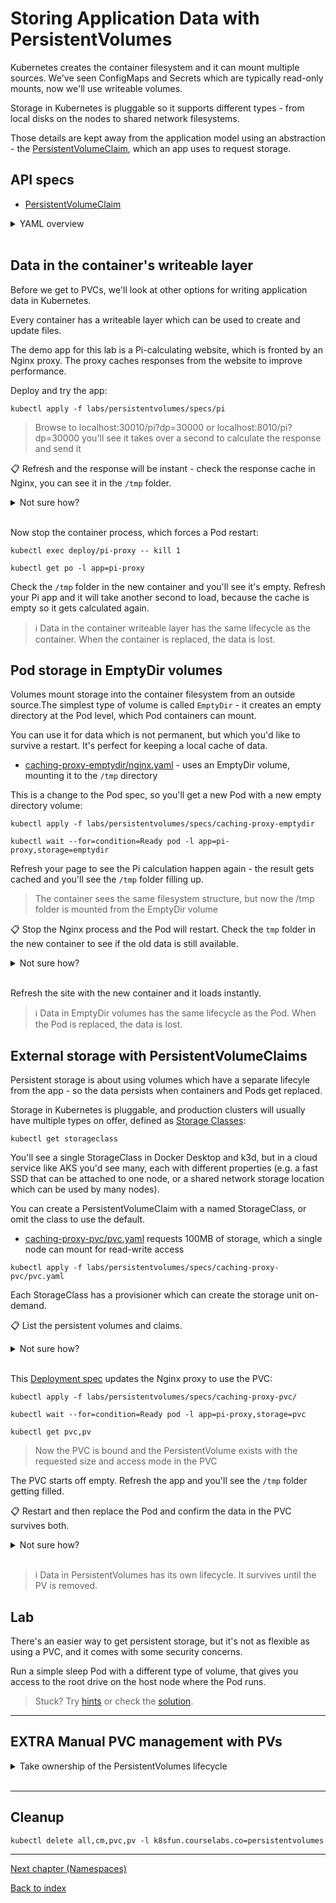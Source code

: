 # Storing Application Data with PersistentVolumes

Kubernetes creates the container filesystem and it can mount multiple sources. We've seen ConfigMaps and Secrets which are typically read-only mounts, now we'll use writeable volumes.

Storage in Kubernetes is pluggable so it supports different types - from local disks on the nodes to shared network filesystems.

Those details are kept away from the application model using an abstraction - the [PersistentVolumeClaim](https://kubernetes.io/docs/concepts/storage/persistent-volumes/#introduction), which an app uses to request storage.

## API specs

- [PersistentVolumeClaim](https://kubernetes.io/docs/reference/generated/kubernetes-api/v1.20/#persistentvolumeclaim-v1-core)

<details>
  <summary>YAML overview</summary>


The simplest PersistentVolumeClaim (PVC) looks like this:

```
apiVersion: v1
kind: PersistentVolumeClaim
metadata:
  name: small-pvc
spec:
  accessModes:
    - ReadWriteOnce
  resources:
    requests:
      storage: 100Mi
```

As with ConfigMaps and Secrets, you use the PVC name to reference a volume in your Pod spec. The PVC spec defines its requirements:

* `accessModes` - describes if the storage is read-only or read-write, and whether it's exclusive to one node or can be accessed by many
* `resources` - the amount of storage the PVC needs

In the Pod spec you can include a PVC volume to mount in the container filesystem:

```
volumes:
  - name: cache-volume
    persistentVolumeClaim:
      claimName: small-pvc
```

</details><br />

## Data in the container's writeable layer

Before we get to PVCs, we'll look at other options for writing application data in Kubernetes.

Every container has a writeable layer which can be used to create and update files.

The demo app for this lab is a Pi-calculating website, which is fronted by an Nginx proxy. The proxy caches responses from the website to improve performance.

Deploy and try the app:

```
kubectl apply -f labs/persistentvolumes/specs/pi
```

> Browse to localhost:30010/pi?dp=30000 or localhost:8010/pi?dp=30000 you'll see it takes over a second to calculate the response and send it

📋 Refresh and the response will be instant - check the response cache in Nginx, you can see it in the `/tmp` folder.

<details>
  <summary>Not sure how?</summary>

```
kubectl exec deploy/pi-proxy -- ls /tmp
```

</details><br />

Now stop the container process, which forces a Pod restart:

```
kubectl exec deploy/pi-proxy -- kill 1

kubectl get po -l app=pi-proxy
```

Check the `/tmp` folder in the new container and you'll see it's empty. Refresh your Pi app and it will take another second to load, because the cache is empty so it gets calculated again.

> ℹ Data in the container writeable layer has the same lifecycle as the container. When the container is replaced, the data is lost.

## Pod storage in EmptyDir volumes

Volumes mount storage into the container filesystem from an outside source.The simplest type of volume is called `EmptyDir` - it creates an empty directory at the Pod level, which Pod containers can mount.

You can use it for data which is not permanent, but which you'd like to survive a restart. It's perfect for keeping a local cache of data.

- [caching-proxy-emptydir/nginx.yaml](specs/caching-proxy-emptydir/nginx.yaml) - uses an EmptyDir volume, mounting it to the `/tmp` directory

This is a change to the Pod spec, so you'll get a new Pod with a new empty directory volume:

```
kubectl apply -f labs/persistentvolumes/specs/caching-proxy-emptydir

kubectl wait --for=condition=Ready pod -l app=pi-proxy,storage=emptydir
```

Refresh your page to see the Pi calculation happen again - the result gets cached and you'll see the  `/tmp` folder filling up.

> The container sees the same filesystem structure, but now the /tmp folder is mounted from the EmptyDir volume

📋 Stop the Nginx process and the Pod will restart. Check the `tmp` folder in the new container to see if the old data is still available.

<details>
  <summary>Not sure how?</summary>

```
kubectl exec deploy/pi-proxy -- kill 1

kubectl get pods -l app=pi-proxy,storage=emptydir

kubectl exec deploy/pi-proxy -- ls /tmp
```

</details><br />

Refresh the site with the new container and it loads instantly.

> ℹ Data in EmptyDir volumes has the same lifecycle as the Pod. When the Pod is replaced, the data is lost.

## External storage with PersistentVolumeClaims

Persistent storage is about using volumes which have a separate lifecyle from the app - so the data persists when containers and Pods get replaced.

Storage in Kubernetes is pluggable, and production clusters will usually have multiple types on offer, defined as [Storage Classes](https://kubernetes.io/docs/concepts/storage/storage-classes/):

```
kubectl get storageclass
```

You'll see a single StorageClass in Docker Desktop and k3d, but in a cloud service like AKS you'd see many, each with different properties (e.g. a fast SSD that can be attached to one node, or a shared network storage location which can be used by many nodes).

You can create a PersistentVolumeClaim with a named StorageClass, or omit the class to use the default.

- [caching-proxy-pvc/pvc.yaml](specs/caching-proxy-pvc/pvc.yaml) requests 100MB of storage, which a single node can mount for read-write access

```
kubectl apply -f labs/persistentvolumes/specs/caching-proxy-pvc/pvc.yaml
```

Each StorageClass has a provisioner which can create the storage unit on-demand.


📋 List the persistent volumes and claims.

<details>
  <summary>Not sure how?</summary>

```
kubectl get pvc

kubectl get persistentvolumes
```

> Some provisioners create storage as soon as the PVC is created - others wait for the PVC to be claimed by a Pod

</details><br />


This [Deployment spec](specs/caching-proxy-pvc/nginx.yaml) updates the Nginx proxy to use the PVC:

```
kubectl apply -f labs/persistentvolumes/specs/caching-proxy-pvc/

kubectl wait --for=condition=Ready pod -l app=pi-proxy,storage=pvc

kubectl get pvc,pv
```

> Now the PVC is bound and the PersistentVolume exists with the requested size and access mode in the PVC

The PVC starts off empty. Refresh the app and you'll see the `/tmp` folder getting filled.

📋 Restart and then replace the Pod and confirm the data in the PVC survives both.

<details>
  <summary>Not sure how?</summary>

```
# force the container to exit
kubectl exec deploy/pi-proxy -- kill 1

kubectl get pods -l app=pi-proxy,storage=pvc

kubectl exec deploy/pi-proxy -- ls /tmp
```

```
# force a rollout to replace the Pod
kubectl rollout restart deploy/pi-proxy

kubectl get pods -l app=pi-proxy,storage=pvc

kubectl exec deploy/pi-proxy -- ls /tmp
```

Try the app again and the new Pod still serves the response from the cache, so it will be super fast.

</details><br />

> i Data in PersistentVolumes has its own lifecycle. It survives until the PV is removed.


## Lab

There's an easier way to get persistent storage, but it's not as flexible as using a PVC, and it comes with some security concerns.

Run a simple sleep Pod with a different type of volume, that gives you access to the root drive on the host node where the Pod runs.

> Stuck? Try [hints](hints.md) or check the [solution](solution.md).

___


## **EXTRA** Manual PVC management with PVs

<details>
  <summary>Take ownership of the PersistentVolumes lifecycle</summary>

Some provisioners delete a PV when the PVC using it gets deleted:

```
kubectl delete -f labs/persistentvolumes/specs/caching-proxy-pvc/

kubectl get pods -l app=pi-proxy

kubectl get pvc

kubectl get pv
```

> Depending on your storage provisioner, the PV may still exist with the data still in it, so it can be used in another PVC. Or it may have been deleted.

When you need more control you can manually manage the PV lifecycle:

- [persistentVolume.yaml](specs/caching-proxy-pv/persistentVolume.yaml) defines a PV which uses `local` storage, and attaches to a node with has a label `k8sfun`
- [caching-proxy-pv/pvc.yaml](specs/caching-proxy-pv/pvc.yaml) requests a volume by name, instead of using a Storage Class
- [caching-proxy-pv/nginx.yaml](specs/caching-proxy-pv/nginx.yaml) updates the proxy deployment to use the new PVC

The PV uses the `local` volume type, which means it gets created as a directory on the node's disk. It uses a `NodeSelector` to specify the node it should use.

```
kubectl apply -f labs/persistentvolumes/specs/caching-proxy-pv

kubectl get pvc,pv -l app=pi-proxy

kubectl get pod -l app=pi-proxy,storage=local
```

The PV and PVC exist - they may be Bound or Pending, depending on how fast you copy and paste, but the Pod will stay in the Pending state.

The events tell us why:

```
kubectl describe pod -l app=pi-proxy,storage=local
```

The PV can't find a node matching the label selector, and the unhelpul Pod message tells us that the Pod can't be scheduled because there's no node where it can follow the PV.

Add a label to a node and everything will flow through:

```
kubectl label node $(kubectl get nodes -o jsonpath='{.items[0].metadata.name}') k8sfun=y

kubectl get nodes --show-labels

kubectl describe pod -l app=pi-proxy,storage=local
```

Now the Pod is scheduled - but there's another error... That's one for you to think about (what you did in the lab will have helped) :)

</details><br/>

___

## Cleanup

```
kubectl delete all,cm,pvc,pv -l k8sfun.courselabs.co=persistentvolumes
```
---

[Next chapter (Namespaces)](/labs/namespaces)

[Back to index](/index.md)